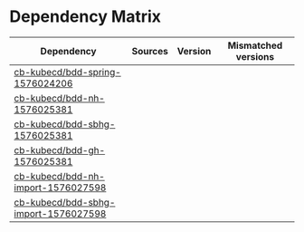 # Dependency Matrix

Dependency | Sources | Version | Mismatched versions
---------- | ------- | ------- | -------------------
[cb-kubecd/bdd-spring-1576024206](https://github.com/cb-kubecd/bdd-spring-1576024206.git) |  | []() | 
[cb-kubecd/bdd-nh-1576025381](https://github.com/cb-kubecd/bdd-nh-1576025381.git) |  | []() | 
[cb-kubecd/bdd-sbhg-1576025381](https://github.com/cb-kubecd/bdd-sbhg-1576025381.git) |  | []() | 
[cb-kubecd/bdd-gh-1576025381](https://github.com/cb-kubecd/bdd-gh-1576025381.git) |  | []() | 
[cb-kubecd/bdd-nh-import-1576027598](https://github.com/cb-kubecd/bdd-nh-import-1576027598.git) |  | []() | 
[cb-kubecd/bdd-sbhg-import-1576027598](https://github.com/cb-kubecd/bdd-sbhg-import-1576027598.git) |  | []() | 
